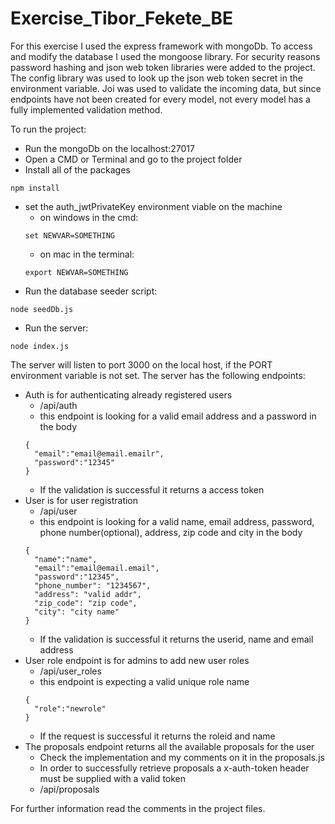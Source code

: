 # Exercise_Tibor_Fekete_BE

For this exercise I used the express framework with mongoDb. To access and modify the database I used the mongoose library. For security reasons password hashing and json web token libraries were added to the project. The config library was used to look up the json web token secret in the environment variable. Joi was used to validate the incoming data, but since endpoints have not been created for every model, not every model has a fully implemented validation method.

To run the project:
- Run the mongoDb on the localhost:27017
- Open a CMD or Terminal and go to the project folder
- Install all of the packages
```
npm install
```
- set the auth_jwtPrivateKey environment viable on the machine
  - on windows in the cmd:
  ```
  set NEWVAR=SOMETHING
  ```
  - on mac in the terminal:
  ```
  export NEWVAR=SOMETHING
  ```
- Run the database seeder script:
```
node seedDb.js
```
- Run the server:
```
node index.js
```

The server will listen to port 3000 on the local host, if the PORT environment variable is not set.
The server has the following endpoints:
- Auth is for authenticating already registered users
  - /api/auth
  - this endpoint is looking for a valid email address and a password in the body
  ```
  {
    "email":"email@email.emailr",
    "password":"12345"
  }
  ```
  - If the validation is successful it returns a access token
- User is for user registration
  - /api/user
   - this endpoint is looking for a valid name, email address, password, phone number(optional), address, zip code and city in the body
  ```
  {
    "name":"name",
    "email":"email@email.email",
    "password":"12345",
    "phone_number": "1234567",
    "address": "valid addr",
    "zip_code": "zip code",
    "city": "city name"
  }
  ```
  - If the validation is successful it returns the userid, name and email address
- User role endpoint is for admins to add new user roles
  - /api/user_roles
  - this endpoint is expecting a valid unique role name
  ```
  {
    "role":"newrole"
  }
  ```
  - If the request is successful it returns the roleid and name
- The proposals endpoint returns all the available proposals for the user
  - Check the implementation and my comments on it in the proposals.js
  - In order to successfully retrieve proposals a x-auth-token header must be supplied with a valid token
  - /api/proposals
  
For further information read the comments in the project files.
